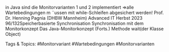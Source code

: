 in Java sind die Monitorvarianten 1 und 2 implementiert
⇒alle Wartebedingungen m ¨ussen mit while-Schleifen abgesichert werden!
Prof. Dr. Henning Pagnia (DHBW Mannheim) Advanced IT Herbst 2023 96/132Speicherbasierte Synchronisation Synchronisation mit dem Monitorkonzept
Das Java-Monitorkonzept (Forts.)
Methode wait(der Klasse Object)

   Tags & Topics:
   #Monitorvariant
   #Wartebedingungen
   #Monitorvarianten